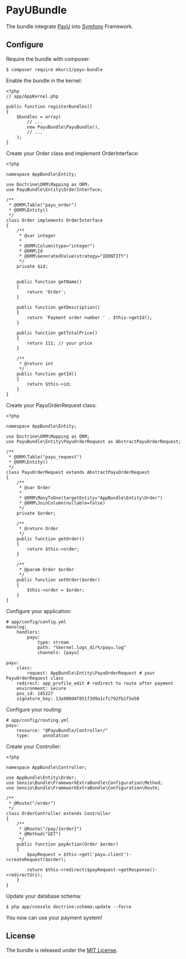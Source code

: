 # PayUBundle

The bundle integrate [PayU](http://www.payu.pl/) into [Symfony](http://symfony.com/) Framework.

## Configure

Require the bundle with composer:

    $ composer require mkurc1/payu-bundle

Enable the bundle in the kernel:

    <?php
    // app/AppKernel.php

    public function registerBundles()
    {
        $bundles = array(
            // ...
            new PayuBundle\PayuBundle(),
            // ...
        );
    }

Create your Order class and implement OrderInterface:

    <?php
    
    namespace AppBundle\Entity;
    
    use Doctrine\ORM\Mapping as ORM;
    use PayuBundle\Entity\OrderInterface;
    
    /**
     * @ORM\Table("payu_order")
     * @ORM\Entity()
     */
    class Order implements OrderInterface
    {
        /**
         * @var integer
         *
         * @ORM\Column(type="integer")
         * @ORM\Id
         * @ORM\GeneratedValue(strategy="IDENTITY")
         */
        private $id;
    
    
        public function getName()
        {
            return 'Order';
        }
    
        public function getDescription()
        {
            return 'Payment order number ' . $this->getId();
        }
    
        public function getTotalPrice()
        {
            return 111; // your price
        }
    
        /**
         * @return int
         */
        public function getId()
        {
            return $this->id;
        }
    }
    
Create your PayuOrderRequest class:

    <?php

    namespace AppBundle\Entity;
    
    use Doctrine\ORM\Mapping as ORM;
    use PayuBundle\Entity\PayuOrderRequest as AbstractPayuOrderRequest;
    
    /**
     * @ORM\Table("payu_request")
     * @ORM\Entity()
     */
    class PayuOrderRequest extends AbstractPayuOrderRequest
    {
        /**
         * @var Order
         *
         * @ORM\ManyToOne(targetEntity="AppBundle\Entity\Order")
         * @ORM\JoinColumn(nullable=false)
         */
        private $order;
    
        /**
         * @return Order
         */
        public function getOrder()
        {
            return $this->order;
        }
    
        /**
         * @param Order $order
         */
        public function setOrder($order)
        {
            $this->order = $order;
        }
    }
    
Configure your application:

    # app/config/config.yml
    monolog:
        handlers:
            payu:
                type: stream
                path: "%kernel.logs_dir%/payu.log"
                channels: [payu]
    
    payu:
        class:
            request: AppBundle\Entity\PayuOrderRequest # your PayuOrderRequest class
        redirect: app_profile_edit # redirect to route after payment
        environment: secure
        pos_id: 145227
        signature_key: 13a980d4f851f3d9a1cfc792fb1f5e50

Configure your routing:

    # app/config/routing.yml
    payu:
        resource: "@PayuBundle/Controller/"
        type:     annotation
    
Create your Controller:

    <?php

    namespace AppBundle\Controller;
    
    use AppBundle\Entity\Order;
    use Sensio\Bundle\FrameworkExtraBundle\Configuration\Method;
    use Sensio\Bundle\FrameworkExtraBundle\Configuration\Route;
    
    /**
     * @Route("/order")
     */
    class OrderController extends Controller
    {
        /**
         * @Route("/pay/{order}")
         * @Method("GET")
         */
        public function payAction(Order $order)
        {
            $payRequest = $this->get('payu.client')->createRequest($order);
    
            return $this->redirect($payRequest->getResponse()->redirectUri);
        }
    }
    
Update your database schema:

    $ php app/console doctrine:schema:update --force
    
You now can use your payment system!
    
## License

The bundle is released under the [MIT License](LICENSE).
